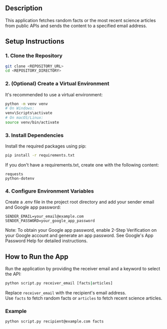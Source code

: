 ## Description
This application fetches random facts or the most recent science articles from public APIs and sends the content to a specified email address.

## Setup Instructions

### 1. Clone the Repository
~~~~bash
git clone <REPOSITORY_URL>
cd <REPOSITORY_DIRECTORY>
~~~~

### 2. (Optional) Create a Virtual Environment
It's recommended to use a virtual environment:
~~~~bash
python -m venv venv
# On Windows:
venv\Scripts\activate
# On macOS/Linux:
source venv/bin/activate
~~~~

### 3. Install Dependencies
Install the required packages using pip:
~~~~bash
pip install -r requirements.txt
~~~~

If you don't have a requirements.txt, create one with the following content:
~~~~nginx
requests
python-dotenv
~~~~

### 4. Configure Environment Variables
Create a .env file in the project root directory and add your sender email and Google app password:
~~~~env
SENDER_EMAIL=your_email@example.com
SENDER_PASSWORD=your_google_app_password
~~~~

Note: To obtain your Google app password, enable 2-Step Verification on your Google account and generate an app password. See Google's App Password Help for detailed instructions.

## How to Run the App
Run the application by providing the receiver email and a keyword to select the API:
~~~~bash
python script.py receiver_email [facts|articles]
~~~~

Replace `receiver_email` with the recipient's email address.  
Use `facts` to fetch random facts or `articles` to fetch recent science articles.

### Example
~~~~bash
python script.py recipient@example.com facts
~~~~
